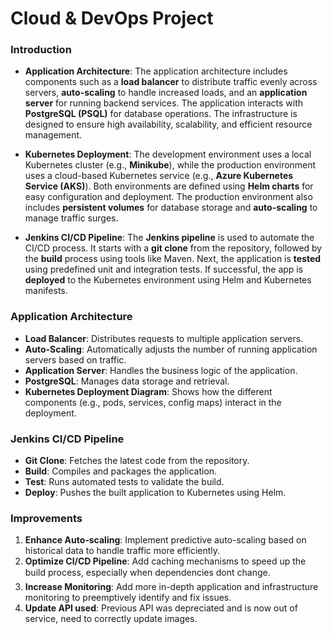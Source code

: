 # Cloud & DevOps Project
### Introduction
- **Application Architecture**: The application architecture includes components such as a **load balancer** to distribute traffic evenly across servers, **auto-scaling** to handle increased loads, and an **application server** for running backend services. The application interacts with **PostgreSQL (PSQL)** for database operations. The infrastructure is designed to ensure high availability, scalability, and efficient resource management.

- **Kubernetes Deployment**: The development environment uses a local Kubernetes cluster (e.g., **Minikube**), while the production environment uses a cloud-based Kubernetes service (e.g., **Azure Kubernetes Service (AKS)**). Both environments are defined using **Helm charts** for easy configuration and deployment. The production environment also includes **persistent volumes** for database storage and **auto-scaling** to manage traffic surges.

- **Jenkins CI/CD Pipeline**: The **Jenkins pipeline** is used to automate the CI/CD process. It starts with a **git clone** from the repository, followed by the **build** process using tools like Maven. Next, the application is **tested** using predefined unit and integration tests. If successful, the app is **deployed** to the Kubernetes environment using Helm and Kubernetes manifests.

### Application Architecture
- **Load Balancer**: Distributes requests to multiple application servers.
- **Auto-Scaling**: Automatically adjusts the number of running application servers based on traffic.
- **Application Server**: Handles the business logic of the application.
- **PostgreSQL**: Manages data storage and retrieval.
- **Kubernetes Deployment Diagram**: Shows how the different components (e.g., pods, services, config maps) interact in the deployment.

### Jenkins CI/CD Pipeline
- **Git Clone**: Fetches the latest code from the repository.
- **Build**: Compiles and packages the application.
- **Test**: Runs automated tests to validate the build.
- **Deploy**: Pushes the built application to Kubernetes using Helm.

### Improvements
1. **Enhance Auto-scaling**: Implement predictive auto-scaling based on historical data to handle traffic more efficiently.
2. **Optimize CI/CD Pipeline**: Add caching mechanisms to speed up the build process, especially when dependencies dont change.
3. **Increase Monitoring**: Add more in-depth application and infrastructure monitoring to preemptively identify and fix issues.
4. **Update API used**: Previous API was depreciated and is now out of service, need to correctly update images.